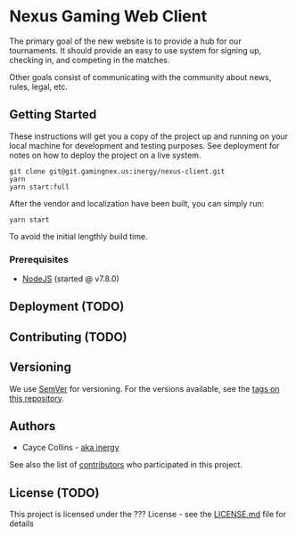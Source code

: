 # Nexus Gaming Web Client

The primary goal of the new website is to provide a hub for our tournaments. It should provide an easy to use system for signing up, checking in, and competing in the matches.

Other goals consist of communicating with the community about news, rules, legal, etc.

## Getting Started

These instructions will get you a copy of the project up and running on your local machine for development and testing purposes. See deployment for notes on how to deploy the project on a live system.

```
git clone git@git.gamingnex.us:inergy/nexus-client.git
yarn
yarn start:full
```

After the vendor and localization have been built, you can simply run:

```
yarn start
```

To avoid the initial lengthly build time.

### Prerequisites
* [NodeJS](https://nodejs.org) (started @ v7.8.0)

## Deployment (TODO)

## Contributing (TODO)

## Versioning

We use [SemVer](http://semver.org/) for versioning. For the versions available, see the [tags on this repository](https://git.gamingnex.us/inergy/nexus-client/tags).

## Authors

* Cayce Collins - [aka inergy](https://github.com/inergy)

See also the list of [contributors](https://git.gamingnex.us/inergy/nexus-client/activity) who participated in this project.

## License (TODO)

This project is licensed under the ??? License - see the [LICENSE.md](LICENSE.md) file for details
